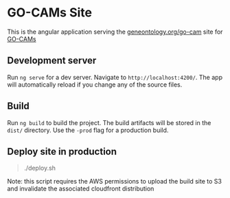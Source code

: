# GO-CAMs Site

This is the angular application serving the [geneontology.org/go-cam](http://geneontology.org/go-cam) site for [GO-CAMs](https://github.com/geneontology/noctua-models)

## Development server

Run `ng serve` for a dev server. Navigate to `http://localhost:4200/`. The app will automatically reload if you change any of the source files.

## Build

Run `ng build` to build the project. The build artifacts will be stored in the `dist/` directory. Use the `-prod` flag for a production build.

## Deploy site in production

> ./deploy.sh

Note: this script requires the AWS permissions to upload the build site to S3 and invalidate the associated cloudfront distribution
